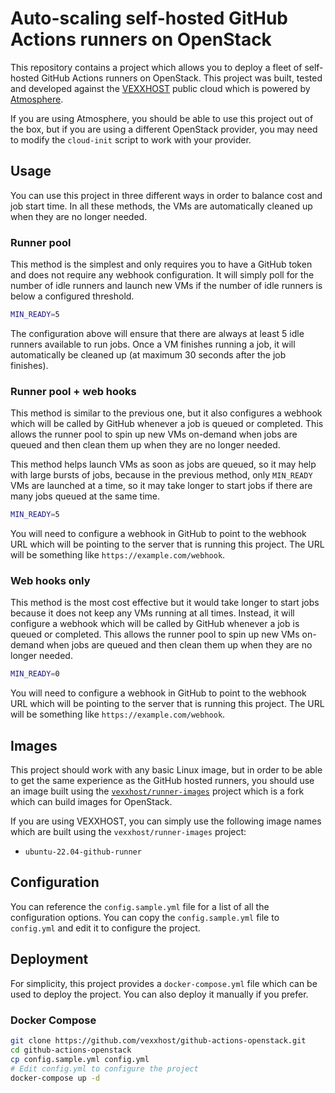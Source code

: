# Auto-scaling self-hosted GitHub Actions runners on OpenStack

This repository contains a project which allows you to deploy a fleet of
self-hosted GitHub Actions runners on OpenStack.  This project was built,
tested and developed against the [VEXXHOST](https://vexxhost.com) public cloud
which is powered by [Atmosphere](https://vexxhost.com/private-cloud/atmosphere-openstack-depoyment/).

If you are using Atmosphere, you should be able to use this project out of the
box, but if you are using a different OpenStack provider, you may need to
modify the `cloud-init` script to work with your provider.

## Usage

You can use this project in three different ways in order to balance cost and
job start time.  In all these methods, the VMs are automatically cleaned up
when they are no longer needed.

### Runner pool

This method is the simplest and only requires you to have a GitHub token and
does not require any webhook configuration.  It will simply poll for the number
of idle runners and launch new VMs if the number of idle runners is below a
configured threshold.

```bash
MIN_READY=5
```

The configuration above will ensure that there are always at least 5 idle
runners available to run jobs.  Once a VM finishes running a job, it will
automatically be cleaned up (at maximum 30 seconds after the job finishes).

### Runner pool + web hooks

This method is similar to the previous one, but it also configures a webhook
which will be called by GitHub whenever a job is queued or completed.  This
allows the runner pool to spin up new VMs on-demand when jobs are queued and
then clean them up when they are no longer needed.

This method helps launch VMs as soon as jobs are queued, so it may help with
large bursts of jobs, because in the previous method, only `MIN_READY` VMs
are launched at a time, so it may take longer to start jobs if there are
many jobs queued at the same time.

```bash
MIN_READY=5
```

You will need to configure a webhook in GitHub to point to the webhook URL
which will be pointing to the server that is running this project.  The URL
will be something like `https://example.com/webhook`.

### Web hooks only

This method is the most cost effective but it would take longer to start jobs
because it does not keep any VMs running at all times.  Instead, it will
configure a webhook which will be called by GitHub whenever a job is queued or
completed.  This allows the runner pool to spin up new VMs on-demand when jobs
are queued and then clean them up when they are no longer needed.

```bash
MIN_READY=0
```

You will need to configure a webhook in GitHub to point to the webhook URL
which will be pointing to the server that is running this project.  The URL
will be something like `https://example.com/webhook`.

## Images

This project should work with any basic Linux image, but in order to be able to
get the same experience as the GitHub hosted runners, you should use an image
built using the [`vexxhost/runner-images`](https://github.com/vexxhost/runner-images)
project which is a fork which can build images for OpenStack.

If you are using VEXXHOST, you can simply use the following image names which
are built using the `vexxhost/runner-images` project:

- `ubuntu-22.04-github-runner`

## Configuration

You can reference the `config.sample.yml` file for a list of all the configuration
options.  You can copy the `config.sample.yml` file to `config.yml` and edit it
to configure the project.

## Deployment

For simplicity, this project provides a `docker-compose.yml` file which can be
used to deploy the project.  You can also deploy it manually if you prefer.

### Docker Compose

```bash
git clone https://github.com/vexxhost/github-actions-openstack.git
cd github-actions-openstack
cp config.sample.yml config.yml
# Edit config.yml to configure the project
docker-compose up -d
```
